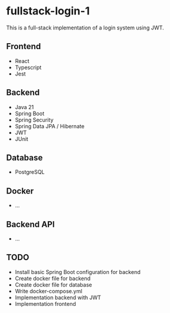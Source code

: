 # fullstack-login-1

This is a full-stack implementation of a login system using JWT.

## Frontend

- React
- Typescript
- Jest

## Backend

- Java 21
- Spring Boot
- Spring Security
- Spring Data JPA / Hibernate
- JWT
- JUnit

## Database

- PostgreSQL

## Docker

- ...

## Backend API

- ...

## TODO

- Install basic Spring Boot configuration for backend
- Create docker file for backend
- Create docker file for database
- Write docker-compose.yml
- Implementation backend with JWT
- Implementation frontend
